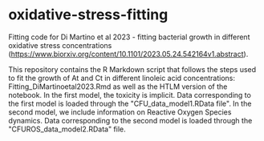 # oxidative-stress-fitting
Fitting code for Di Martino et al 2023 - fitting bacterial growth in different oxidative stress concentrations (https://www.biorxiv.org/content/10.1101/2023.05.24.542164v1.abstract). 

This repository contains the R Markdown script that follows the steps used to fit the growth of At and Ct in different linoleic acid concentrations: Fitting_DiMartinoetal2023.Rmd as well as the HTLM version of the notebook. 
In the first model, the toxicity is implicit. Data corresponding to the first model is loaded through the "CFU_data_model1.RData file". 
In the second model, we include information on Reactive Oxygen Species dynamics. Data corresponding to the second model is loaded through the "CFUROS_data_model2.RData" file. 
